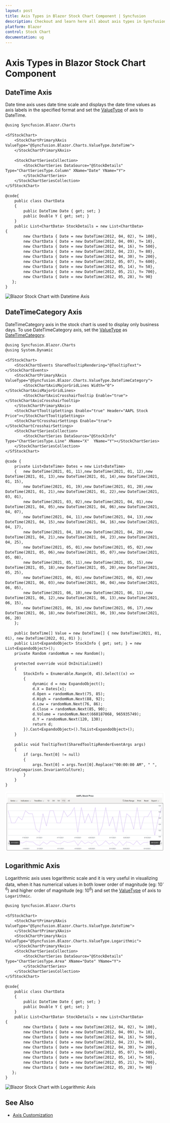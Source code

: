 ```yaml
---
layout: post
title: Axis Types in Blazor Stock Chart Component | Syncfusion
description: Checkout and learn here all about axis types in Syncfusion Blazor Stock Chart component and much more.
platform: Blazor
control: Stock Chart 
documentation: ug
---
```


<!-- markdownlint-disable MD036 -->

# Axis Types in Blazor Stock Chart Component

## DateTime Axis

Date time axis uses date time scale and displays the date time values as axis labels in the specified format and set the [ValueType](https://help.syncfusion.com/cr/blazor/Syncfusion.Blazor.Charts.StockChartAxis.html#Syncfusion_Blazor_Charts_StockChartAxis_ValueType) of axis to DateTime.

```cshtml
@using Syncfusion.Blazor.Charts

<SfStockChart>
    <StockChartPrimaryXAxis ValueType="@Syncfusion.Blazor.Charts.ValueType.DateTime">
    </StockChartPrimaryXAxis>

    <StockChartSeriesCollection>
        <StockChartSeries DataSource="@StockDetails" Type="ChartSeriesType.Column" XName="Date" YName="Y">
        </StockChartSeries>
    </StockChartSeriesCollection>
</SfStockChart>

@code{
    public class ChartData
    {
        public DateTime Date { get; set; }
        public Double Y { get; set; }
    }
    public List<ChartData> StockDetails = new List<ChartData>
{
        new ChartData { Date = new DateTime(2012, 04, 02), Y= 100},
        new ChartData { Date = new DateTime(2012, 04, 09), Y= 10},
        new ChartData { Date = new DateTime(2012, 04, 16), Y= 500},
        new ChartData { Date = new DateTime(2012, 04, 23), Y= 80},
        new ChartData { Date = new DateTime(2012, 04, 30), Y= 200},
        new ChartData { Date = new DateTime(2012, 05, 07), Y= 600},
        new ChartData { Date = new DateTime(2012, 05, 14), Y= 50},
        new ChartData { Date = new DateTime(2012, 05, 21), Y= 700},
        new ChartData { Date = new DateTime(2012, 05, 28), Y= 90}
   };
}
```

![Blazor Stock Chart with Datetime Axis](images/common/blazor-stock-chart-datetime-axis.png)

## DateTimeCategory Axis

DateTimeCategory axis in the stock chart is used to display only business days. To use DateTimeCategory axis, set the [ValueType](https://help.syncfusion.com/cr/blazor/Syncfusion.Blazor.Charts.ValueType.html) as [DateTimeCategory](https://help.syncfusion.com/cr/blazor/Syncfusion.Blazor.Charts.ValueType.html#Syncfusion_Blazor_Charts_ValueType_DateTimeCategory).

```cshtml
@using Syncfusion.Blazor.Charts
@using System.Dynamic

<SfStockChart>
    <StockChartEvents SharedTooltipRendering="@TooltipText"></StockChartEvents>
    <StockChartPrimaryXAxis ValueType="@Syncfusion.Blazor.Charts.ValueType.DateTimeCategory">
        <StockChartAxisMajorGridLines Width="0"></StockChartAxisMajorGridLines>
        <StockChartAxisCrosshairTooltip Enable="true"></StockChartAxisCrosshairTooltip>
    </StockChartPrimaryXAxis>
    <StockChartTooltipSettings Enable="true" Header="AAPL Stock Price"></StockChartTooltipSettings>
    <StockChartCrosshairSettings Enable="true"></StockChartCrosshairSettings>
    <StockChartSeriesCollection>
        <StockChartSeries DataSource="@StockInfo" Type="ChartSeriesType.Line" XName="X"  YName="Y"></StockChartSeries>
    </StockChartSeriesCollection>
</SfStockChart>

@code {
    private List<DateTime> Dates = new List<DateTime> 
    {   new DateTime(2021, 01, 11),new DateTime(2021, 01, 12),new DateTime(2021, 01, 13),new DateTime(2021, 01, 14),new DateTime(2021, 01, 15), 
        new DateTime(2021, 01, 19),new DateTime(2021, 01, 20),new DateTime(2021, 01, 21),new DateTime(2021, 01, 22),new DateTime(2021, 03, 01),
        new DateTime(2021, 03, 02),new DateTime(2021, 04, 01),new DateTime(2021, 04, 05),new DateTime(2021, 04, 06),new DateTime(2021, 04, 07),
        new DateTime(2021, 04, 11),new DateTime(2021, 04, 13),new DateTime(2021, 04, 15),new DateTime(2021, 04, 16),new DateTime(2021, 04, 17),
        new DateTime(2021, 04, 18),new DateTime(2021, 04, 20),new DateTime(2021, 04, 21),new DateTime(2021, 04, 23),new DateTime(2021, 04, 25),
        new DateTime(2021, 05, 01),new DateTime(2021, 05, 02),new DateTime(2021, 05, 06),new DateTime(2021, 05, 07),new DateTime(2021, 05, 08),
        new DateTime(2021, 05, 11),new DateTime(2021, 05, 15),new DateTime(2021, 05, 18),new DateTime(2021, 05, 20),new DateTime(2021, 05, 25),
        new DateTime(2021, 06, 01),new DateTime(2021, 06, 02),new DateTime(2021, 06, 03),new DateTime(2021, 06, 04),new DateTime(2021, 06, 05),
        new DateTime(2021, 06, 10),new DateTime(2021, 06, 11),new DateTime(2021, 06, 12),new DateTime(2021, 06, 13),new DateTime(2021, 06, 15),
        new DateTime(2021, 06, 16),new DateTime(2021, 06, 17),new DateTime(2021, 06, 18),new DateTime(2021, 06, 19),new DateTime(2021, 06, 20)
    };

    public DateTime[] Value = new DateTime[] { new DateTime(2021, 01, 01), new DateTime(2022, 01, 01) };
    public List<ExpandoObject> StockInfo { get; set; } = new List<ExpandoObject>();
    private Random randomNum = new Random();

    protected override void OnInitialized()
    {
        StockInfo = Enumerable.Range(0, 45).Select((x) =>
        {
            dynamic d = new ExpandoObject();
            d.X = Dates[x];
            d.Open = randomNum.Next(75, 85);
            d.High = randomNum.Next(88, 92);
            d.Low = randomNum.Next(76, 86);
            d.Close = randomNum.Next(85, 90);
            d.Volume = randomNum.Next(660187068, 965935749);
            d.Y = randomNum.Next(120, 130);
            return d;
        }).Cast<ExpandoObject>().ToList<ExpandoObject>();
    }

    public void TooltipText(SharedTooltipRenderEventArgs args)
    {
        if (args.Text[0] != null)
        {
            args.Text[0] = args.Text[0].Replace("00:00:00 AM", " ", StringComparison.InvariantCulture);
        }
    }
}
```

![Blazor Stock Chart with DateTimeCategory Axis](images/common/blazor-stock-chart-datetimecategory-axis.png)

## Logarithmic Axis

<!-- markdownlint-disable MD033 -->

Logarithmic axis uses logarithmic scale and it is very useful in visualizing data, when it has numerical values in both lower order of magnitude (eg: 10<sup>-6</sup>) and higher order of magnitude (eg: 10<sup>6</sup>) and set the [ValueType](https://help.syncfusion.com/cr/blazor/Syncfusion.Blazor.Charts.StockChartAxis.html#Syncfusion_Blazor_Charts_StockChartAxis_ValueType) of axis to `Logarithmic`.

```cshtml
@using Syncfusion.Blazor.Charts

<SfStockChart>
    <StockChartPrimaryXAxis ValueType="@Syncfusion.Blazor.Charts.ValueType.DateTime">
    </StockChartPrimaryXAxis>
    <StockChartPrimaryYAxis ValueType="@Syncfusion.Blazor.Charts.ValueType.Logarithmic">
    </StockChartPrimaryYAxis>
    <StockChartSeriesCollection>
        <StockChartSeries DataSource="@StockDetails" Type="ChartSeriesType.Area" XName="Date" YName="Y">
        </StockChartSeries>
    </StockChartSeriesCollection>
</SfStockChart>

@code{
    public class ChartData
    {
        public DateTime Date { get; set; }
        public Double Y { get; set; }
    }
    public List<ChartData> StockDetails = new List<ChartData>
{
        new ChartData { Date = new DateTime(2012, 04, 02), Y= 100},
        new ChartData { Date = new DateTime(2012, 04, 09), Y= 10},
        new ChartData { Date = new DateTime(2012, 04, 16), Y= 500},
        new ChartData { Date = new DateTime(2012, 04, 23), Y= 80},
        new ChartData { Date = new DateTime(2012, 04, 30), Y= 200},
        new ChartData { Date = new DateTime(2012, 05, 07), Y= 600},
        new ChartData { Date = new DateTime(2012, 05, 14), Y= 50},
        new ChartData { Date = new DateTime(2012, 05, 21), Y= 700},
        new ChartData { Date = new DateTime(2012, 05, 28), Y= 90}
   };
}
```

![Blazor Stock Chart with Logarithmic Axis](images/common/blazor-stock-chart-logarithmic-axis.png)

## See Also

* [Axis Customization](./axis-customization)